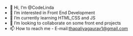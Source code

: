 - 👋 Hi, I’m @CodeLinda
- 👀 I’m interested in Front End Development
- 🌱 I’m currently learning HTML,CSS and JS
- 💞️ I’m looking to collaborate on some front end projects
- 📫 How to reach me -
E-mail:thapaliyagaurav1@gmail.com

<!---
CodeLinda/CodeLinda is a ✨ special ✨ repository because its `README.md` (this file) appears on your GitHub profile.
You can click the Preview link to take a look at your changes.
--->
